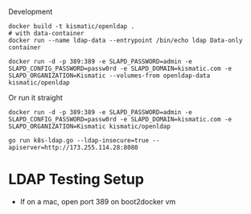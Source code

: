 Development

```
docker build -t kismatic/openldap .
# with data-container
docker run --name ldap-data --entrypoint /bin/echo ldap Data-only container

docker run -d -p 389:389 -e SLAPD_PASSWORD=admin -e SLAPD_CONFIG_PASSWORD=passw0rd -e SLAPD_DOMAIN=kismatic.com -e SLAPD_ORGANIZATION=Kismatic --volumes-from openldap-data kismatic/openldap
```

Or run it straight
```
docker run -d -p 389:389 -e SLAPD_PASSWORD=admin -e SLAPD_CONFIG_PASSWORD=passw0rd -e SLAPD_DOMAIN=kismatic.com -e SLAPD_ORGANIZATION=Kismatic kismatic/openldap
```

```
go run k8s-ldap.go --ldap-insecure=true --apiserver=http://173.255.114.28:8080
```

# LDAP Testing Setup
- If on a mac, open port 389 on boot2docker vm
